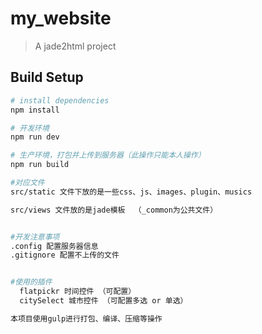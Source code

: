 # my_website

> A jade2html project

## Build Setup

``` bash
# install dependencies
npm install

# 开发环境
npm run dev

# 生产环境，打包并上传到服务器（此操作只能本人操作）
npm run build

#对应文件
src/static 文件下放的是一些css、js、images、plugin、musics

src/views 文件放的是jade模板  （_common为公共文件）


#开发注意事项
.config 配置服务器信息
.gitignore 配置不上传的文件


#使用的插件
  flatpickr 时间控件 （可配置）
  citySelect 城市控件 （可配置多选 or 单选）

本项目使用gulp进行打包、编译、压缩等操作

